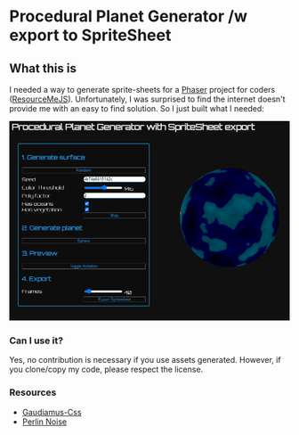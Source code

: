 # Procedural Planet Generator /w export to SpriteSheet

## What this is

I needed a way to generate sprite-sheets for a [Phaser](https://phaser.io) project for coders
([ResourceMeJS](https://neoan.us/game)). Unfortunately, I was surprised to find the internet doesn't provide me with an easy to find solution.
So I just built what I needed:

![screen](screenshot.png)

### Can I use it?

Yes, no contribution is necessary if you use assets generated. However, if you clone/copy my code,
please respect the license.

### Resources

- [Gaudiamus-Css](https://gaudiamus-css.github.io/)
- [Perlin Noise](https://en.wikipedia.org/wiki/Perlin_noise)